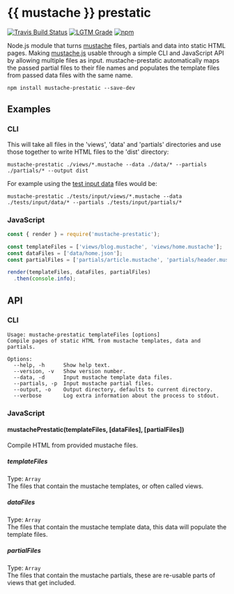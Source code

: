 # {{ mustache }} prestatic
[![Travis Build Status][travis-icon]][travis]
[![LGTM Grade][lgtm-icon]][lgtm]
[![npm][npm-icon]][npm]

Node.js module that turns [mustache] files, partials and data into static HTML pages. Making [mustache.js] usable through a simple CLI and JavaScript API by allowing multiple files as input. mustache-prestatic automatically maps the passed partial files to their file names and populates the template files from passed data files with the same name.

`npm install mustache-prestatic --save-dev`

## Examples

### CLI
This will take all files in the 'views', 'data' and 'partials' directories and use those together to write HTML files to the 'dist' directory:
```shell
mustache-prestatic ./views/*.mustache --data ./data/* --partials ./partials/* --output dist
```

For example using the [test input data](/tests/input) files would be:
```shell
mustache-prestatic ./tests/input/views/*.mustache --data ./tests/input/data/* --partials ./tests/input/partials/*
```

### JavaScript
```js
const { render } = require('mustache-prestatic');

const templateFiles = ['views/blog.mustache', 'views/home.mustache'];
const dataFiles = ['data/home.json'];
const partialFiles = ['partials/article.mustache', 'partials/header.mustache'];

render(templateFiles, dataFiles, partialFiles)
  .then(console.info);
```

## API

### CLI
```
Usage: mustache-prestatic templateFiles [options]
Compile pages of static HTML from mustache templates, data and partials.

Options:
  --help, -h      Show help text.
  --version, -v   Show version number.
  --data, -d      Input mustache template data files.
  --partials, -p  Input mustache partial files.
  --output, -o    Output directory, defaults to current directory.
  --verbose       Log extra information about the process to stdout.
```

### JavaScript
#### mustachePrestatic(templateFiles, [dataFiles], [partialFiles])
Compile HTML from provided mustache files.

##### templateFiles
Type: `Array`  
The files that contain the mustache templates, or often called views.

##### dataFiles
Type: `Array`  
The files that contain the mustache template data, this data will populate the template files.

##### partialFiles
Type: `Array`  
The files that contain the mustache partials, these are re-usable parts of views that get included.

[mustache]: https://mustache.github.io/
[mustache.js]: https://github.com/janl/mustache.js

[travis]: https://travis-ci.com/Siilwyn/mustache-prestatic
[travis-icon]: https://img.shields.io/travis/com/Siilwyn/mustache-prestatic/master.svg?style=flat-square
[lgtm]: https://lgtm.com/projects/g/Siilwyn/mustache-prestatic/
[lgtm-icon]: https://img.shields.io/lgtm/grade/javascript/g/Siilwyn/mustache-prestatic.svg?style=flat-square
[npm]: https://www.npmjs.com/package/mustache-prestatic
[npm-icon]: https://img.shields.io/npm/v/mustache-prestatic.svg?style=flat-square
